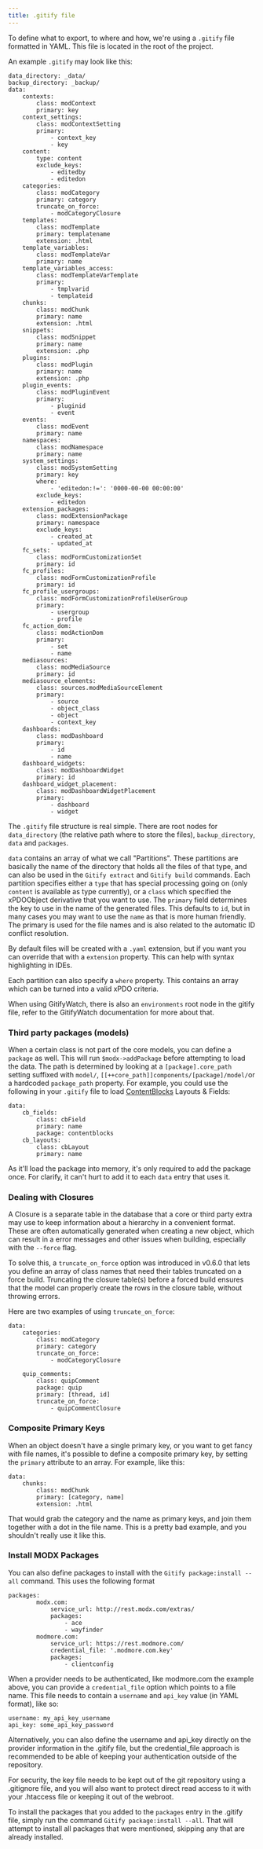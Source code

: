```yaml
---
title: .gitify file
---
```


To define what to export, to where and how, we're using a `.gitify` file formatted in YAML. This file is located in the root of the project. 

An example `.gitify` may look like this:

````
data_directory: _data/
backup_directory: _backup/
data:
    contexts:
        class: modContext
        primary: key
    context_settings:
        class: modContextSetting
        primary:
            - context_key
            - key
    content:
        type: content
        exclude_keys:
            - editedby
            - editedon
    categories:
        class: modCategory
        primary: category
        truncate_on_force:
            - modCategoryClosure
    templates:
        class: modTemplate
        primary: templatename
        extension: .html
    template_variables:
        class: modTemplateVar
        primary: name
    template_variables_access:
        class: modTemplateVarTemplate
        primary:
            - tmplvarid
            - templateid
    chunks:
        class: modChunk
        primary: name
        extension: .html
    snippets:
        class: modSnippet
        primary: name
        extension: .php
    plugins:
        class: modPlugin
        primary: name
        extension: .php
    plugin_events:
        class: modPluginEvent
        primary:
            - pluginid
            - event
    events:
        class: modEvent
        primary: name
    namespaces:
        class: modNamespace
        primary: name
    system_settings:
        class: modSystemSetting
        primary: key
        where:
            - 'editedon:!=': '0000-00-00 00:00:00'
        exclude_keys:
            - editedon
    extension_packages:
        class: modExtensionPackage
        primary: namespace
        exclude_keys:
            - created_at
            - updated_at
    fc_sets:
        class: modFormCustomizationSet
        primary: id
    fc_profiles:
        class: modFormCustomizationProfile
        primary: id
    fc_profile_usergroups:
        class: modFormCustomizationProfileUserGroup
        primary:
            - usergroup
            - profile
    fc_action_dom:
        class: modActionDom
        primary:
            - set
            - name
    mediasources:
        class: modMediaSource
        primary: id
    mediasource_elements:
        class: sources.modMediaSourceElement
        primary:
            - source
            - object_class
            - object
            - context_key
    dashboards:
        class: modDashboard
        primary:
            - id
            - name
    dashboard_widgets:
        class: modDashboardWidget
        primary: id
    dashboard_widget_placement:
        class: modDashboardWidgetPlacement
        primary:
            - dashboard
            - widget
````

The `.gitify` file structure is real simple. There are root nodes for `data_directory` (the relative path where to store the files), `backup_directory`, `data` and `packages`. 

`data` contains an array of what we call "Partitions". These partitions are basically the name of the directory that holds all the files of that type, and can also be used in the `Gitify extract` and `Gitify build` commands. Each partition specifies either a `type` that has special processing going on (only `content` is available as type currently), or a `class` which specified the xPDOObject derivative that you want to use. The `primary` field determines the key to use in the name of the generated files. This defaults to `id`, but in many cases you may want to use the `name` as that is more human friendly. The primary is used for the file names and is also related to the automatic ID conflict resolution.

By default files will be created with a `.yaml` extension, but if you want you can override that with a `extension` property. This can help with syntax highlighting in IDEs.

Each partition can also specify a `where` property. This contains an array which can be turned into a valid xPDO criteria. 

When using GitifyWatch, there is also an `environments` root node in the gitify file, refer to the GitifyWatch documentation for more about that. 

### Third party packages (models)

When a certain class is not part of the core models, you can define a `package` as well. This will run `$modx->addPackage` before attempting to load the data. The path is determined by looking at a `[package].core_path` setting suffixed with `model/`, `[[++core_path]]components/[package]/model/`or a hardcoded `package_path` property. For example, you could use the following in your `.gitify` file to load [ContentBlocks](http://modmo.re/cb) Layouts &amp; Fields:

```` 
data:
    cb_fields:
        class: cbField
        primary: name
        package: contentblocks
    cb_layouts:
        class: cbLayout
        primary: name
````

As it'll load the package into memory, it's only required to add the package once. For clarify, it can't hurt to add it to each `data` entry that uses it.

### Dealing with Closures

A Closure is a separate table in the database that a core or third party extra may use to keep information about a hierarchy in a convenient format. These are often automatically generated when creating a new object, which can result in a error messages and other issues when building, especially with the `--force` flag. 

To solve this, a `truncate_on_force` option was introduced in v0.6.0 that lets you define an array of class names that need their tables truncated on a force build. Truncating the closure table(s) before a forced build ensures that the model can properly create the rows in the closure table, without throwing errors.

Here are two examples of using `truncate_on_force`:

````
data:
    categories:
        class: modCategory
        primary: category
        truncate_on_force:
            - modCategoryClosure

    quip_comments:
        class: quipComment
        package: quip
        primary: [thread, id]
        truncate_on_force: 
            - quipCommentClosure
````

### Composite Primary Keys

When an object doesn't have a single primary key, or you want to get fancy with file names, it's possible to define a composite primary key, by setting the `primary` attribute to an array. For example, like this:

````
data:
    chunks:
        class: modChunk
        primary: [category, name]
        extension: .html
````

That would grab the category and the name as primary keys, and join them together with a dot in the file name. This is a pretty bad example, and you shouldn't really use it like this.

### Install MODX Packages

You can also define packages to install with the `Gitify package:install --all` command. This uses the following format

````
packages:
        modx.com:
            service_url: http://rest.modx.com/extras/
            packages:
                - ace
                - wayfinder
        modmore.com:
            service_url: https://rest.modmore.com/
            credential_file: '.modmore.com.key'
            packages:
                - clientconfig
````

When a provider needs to be authenticated, like modmore.com the example above, you can provide a `credential_file` option which points to a file name. This file needs to contain a `username` and `api_key` value (in YAML format), like so:

````
username: my_api_key_username
api_key: some_api_key_password
````

Alternatively, you can also define the username and api_key directly on the provider information in the .gitify file, but the credential_file approach is recommended to be able of keeping your authentication outside of the repository. 

For security, the key file needs to be kept out of the git repository using a .gitignore file, and you will also want to protect direct read access to it with your .htaccess file or keeping it out of the webroot.

To install the packages that you added to the `packages` entry in the .gitify file, simply run the command `Gitify package:install --all`. That will attempt to install all packages that were mentioned, skipping any that are already installed. 